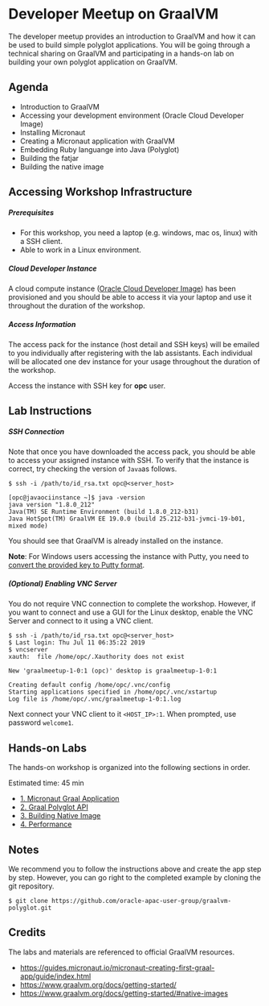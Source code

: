 # Developer Meetup on GraalVM
The developer meetup provides an introduction to GraalVM and how it can be used to build simple polyglot applications. You will be going through a technical sharing on GraalVM and participating in a hands-on lab on building your own polyglot application on GraalVM.

## Agenda

- Introduction to GraalVM
- Accessing your development environment (Oracle Cloud Developer Image)
- Installing Micronaut
- Creating a Micronaut application with GraalVM
- Embedding Ruby languange into Java (Polyglot)
- Building the fatjar
- Building the native image

## Accessing Workshop Infrastructure

##### Prerequisites

- For this workshop, you need a laptop (e.g. windows, mac os, linux) with a SSH client. 
- Able to work in a Linux environment.

##### Cloud Developer Instance

A cloud compute instance ([Oracle Cloud Developer Image](https://cloudmarketplace.oracle.com/marketplace/en_US/listing/54030984)) has been provisioned and you should be able to access it via your laptop and use it throughout the duration of the workshop. 

##### Access Information

The access pack for the instance (host detail and SSH keys) will be emailed to you individually after registering with the lab assistants. Each individual will be allocated one dev instance for your usage throughout the duration of the workshop.

Access the instance with SSH key for **opc** user.



## Lab Instructions

##### SSH Connection
Note that once you have downloaded the access pack, you should be able to access your assigned instance with SSH. To verify that the instance is correct, try checking the version of ```Java```as follows.

```
$ ssh -i /path/to/id_rsa.txt opc@<server_host>

[opc@javaociinstance ~]$ java -version
java version "1.8.0_212"
Java(TM) SE Runtime Environment (build 1.8.0_212-b31)
Java HotSpot(TM) GraalVM EE 19.0.0 (build 25.212-b31-jvmci-19-b01, mixed mode)
```

You should see that GraalVM is already installed on the instance.

**Note**: For Windows users accessing the instance with Putty, you need to [convert the provided key to Putty format](https://devops.ionos.com/tutorials/use-ssh-keys-with-putty-on-windows/).

##### (Optional) Enabling VNC Server

You do not require VNC connection to complete the workshop. However, if you want to connect and use a GUI for the Linux desktop, enable the VNC Server and connect to it using a VNC client.

```
$ ssh -i /path/to/id_rsa.txt opc@<server_host>
$ Last login: Thu Jul 11 06:35:22 2019
$ vncserver
xauth:  file /home/opc/.Xauthority does not exist

New 'graalmeetup-1-0:1 (opc)' desktop is graalmeetup-1-0:1

Creating default config /home/opc/.vnc/config
Starting applications specified in /home/opc/.vnc/xstartup
Log file is /home/opc/.vnc/graalmeetup-1-0:1.log
```

Next connect your VNC client to it ```<HOST_IP>:1```. When prompted, use password ```welcome1```.


## Hands-on Labs

The hands-on workshop is organized into the following sections in order. 

Estimated time: 45 min

- [1. Micronaut Graal Application](labs/1_micronaut.md)
- [2. Graal Polyglot API](labs/2_polyglot.md)
- [3. Building Native Image](labs/3_nativeImage.md)
- [4. Performance](labs/4_performance.md)

## Notes

We recommend you to follow the instructions above and create the app step by step. However, you can go right to the completed example by cloning the git repository.

```
$ git clone https://github.com/oracle-apac-user-group/graalvm-polyglot.git
```

## Credits

The labs and materials are referenced to official GraalVM resources.
- https://guides.micronaut.io/micronaut-creating-first-graal-app/guide/index.html
- https://www.graalvm.org/docs/getting-started/
- https://www.graalvm.org/docs/getting-started/#native-images

